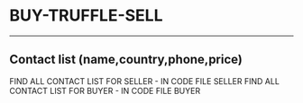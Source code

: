 # BUY-TRUFFLE-SELL
------------------
Contact list (name,country,phone,price)
------------------
FIND ALL CONTACT LIST FOR SELLER - IN CODE FILE SELLER
FIND ALL CONTACT LIST FOR BUYER - IN CODE FILE BUYER
